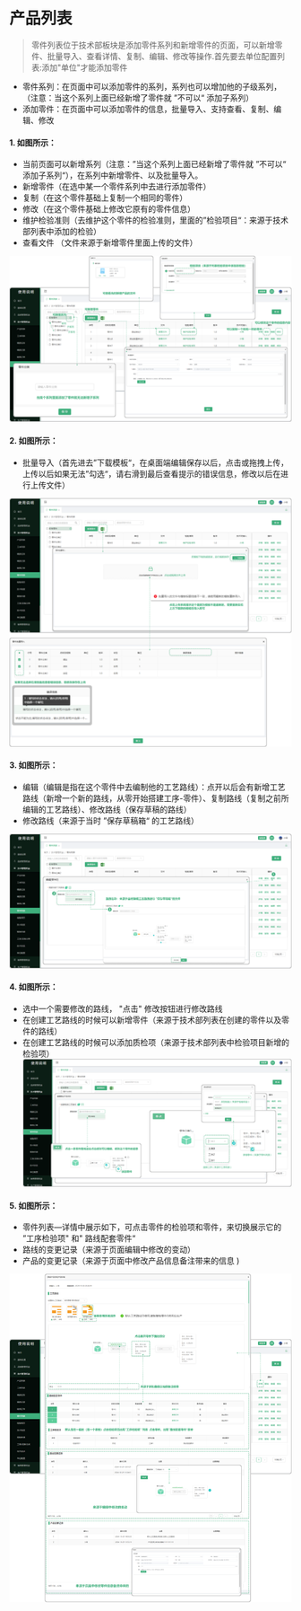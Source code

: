 # 产品列表

> 零件列表位于技术部板块是添加零件系列和新增零件的页面，可以新增零件、批量导入、查看详情、复制、编辑、修改等操作.首先要去单位配置列表:添加"单位"才能添加零件 
* 零件系列：在页面中可以添加零件的系列，系列也可以增加他的子级系列，（注意：当这个系列上面已经新增了零件就 ”不可以“ 添加子系列）
*  添加零件：在页面中可以添加零件的信息，批量导入、支持查看、复制、编辑、修改

#### 1. 如图所示：
* 当前页面可以新增系列（注意：”当这个系列上面已经新增了零件就 ”不可以“ 添加子系列“），在系列中新增零件、以及批量导入。
* 新增零件（在选中某一个零件系列中去进行添加零件）
* 复制（在这个零件基础上复制一个相同的零件）
* 修改（在这个零件基础上修改它原有的零件信息）
* 维护检验准则（去维护这个零件的检验准则，里面的”检验项目“：来源于技术部列表中添加的检验）
* 查看文件 （文件来源于新增零件里面上传的文件）

![如图所示](../file/lj1.png)

#### 2. 如图所示：
* 批量导入（首先进去”下载模板“，在桌面端编辑保存以后，点击或拖拽上传，上传以后如果无法”勾选“，请右滑到最后查看提示的错误信息，修改以后在进行上传文件）

![如图所示](../file/lj2.png)

#### 3. 如图所示：
* 编辑（编辑是指在这个零件中去编制他的工艺路线）：点开以后会有新增工艺路线（新增一个新的路线，从零开始搭建工序-零件）、复制路线（复制之前所编辑的工艺路线）、修改路线（保存草稿的路线）
* 修改路线（来源于当时 ”保存草稿箱“ 的工艺路线）

![如图所示](../file/lj3.png)

#### 4. 如图所示：
* 选中一个需要修改的路线， "点击" 修改按钮进行修改路线
* 在创建工艺路线的时候可以新增零件（来源于技术部列表在创建的零件以及零件的路线）
* 在创建工艺路线的时候可以添加质检项（来源于技术部列表中检验项目新增的检验项）
![如图所示](../file/lj4.png)

#### 5. 如图所示：
* 零件列表—详情中展示如下，可点击零件的检验项和零件，来切换展示它的  ”工序检验项" 和" 路线配套零件“
* 路线的变更记录（来源于页面编辑中修改的变动）
* 产品的变更记录（来源于页面中修改产品信息备注带来的信息 )

![  ](../file/lj5.png)

